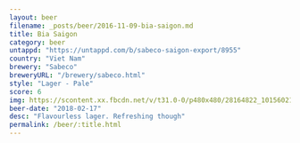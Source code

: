 ```yaml
---
layout: beer
filename: _posts/beer/2016-11-09-bia-saigon.md
title: Bia Saigon
category: beer
untappd: "https://untappd.com/b/sabeco-saigon-export/8955"
country: "Viet Nam"
brewery: "Sabeco"
breweryURL: "/brewery/sabeco.html"
style: "Lager - Pale"
score: 6
img: https://scontent.xx.fbcdn.net/v/t31.0-0/p480x480/28164822_10156021381148745_4620120952080815426_o.jpg?_nc_cat=100&_nc_ohc=7OQDagimkUsAQky9-j-ERkO3o4bxqXVROyxiAyogN82hh6u5gEXrkCbvg&_nc_ht=scontent.xx&oh=bdc2e4bb9cc6b366e94e1041fce3ebd5&oe=5E89F37C
beer-date: "2018-02-17"
desc: "Flavourless lager. Refreshing though"
permalink: /beer/:title.html
---
```

